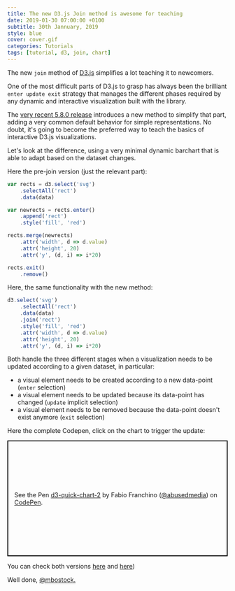```yaml
---
title: The new D3.js Join method is awesome for teaching
date: 2019-01-30 07:00:00 +0100
subtitle: 30th Jannuary, 2019
style: blue
cover: cover.gif
categories: Tutorials
tags: [tutorial, d3, join, chart]
---
```


The new `join` method of [D3.js](https://d3js.org) simplifies a lot teaching it to newcomers.

One of the most difficult parts of D3.js to grasp has always been the brilliant `enter update exit` strategy that manages the different phases required by any dynamic and interactive visualization built with the library.

The [very recent 5.8.0 release](https://github.com/d3/d3/releases/tag/v5.8.0) introduces a new method to simplify that part, adding a very common default behavior for simple representations. No doubt, it's going to become the preferred way to teach the basics of interactive D3.js visualizations.

Let's look at the difference, using a very minimal dynamic barchart that is able to adapt based on the dataset changes.

Here the pre-join version (just the relevant part):

```javascript
var rects = d3.select('svg')
    .selectAll('rect')
    .data(data)

var newrects = rects.enter()
    .append('rect')
    .style('fill', 'red')

rects.merge(newrects)
    .attr('width', d => d.value)
    .attr('height', 20)
    .attr('y', (d, i) => i*20)

rects.exit()
    .remove()
```

Here, the same functionality with the new method:

```javascript
d3.select('svg')
    .selectAll('rect')
    .data(data)
    .join('rect')
    .style('fill', 'red')
    .attr('width', d => d.value)
    .attr('height', 20)
    .attr('y', (d, i) => i*20)
```

Both handle the three different stages when a visualization needs to be updated according to a given dataset, in particular:

- a visual element needs to be created according to a new data-point (`enter` selection)
- a visual element needs to be updated because its data-point has changed (`update` implicit selection)
- a visual element needs to be removed because the data-point doesn't exist anymore (`exit` selection)

Here the complete Codepen, click on the chart to trigger the update:

<p class="codepen" data-height="265" data-theme-id="0" data-default-tab="result" data-user="abusedmedia" data-slug-hash="MLbpWX" style="height: 265px; box-sizing: border-box; display: flex; align-items: center; justify-content: center; border: 2px solid black; margin: 1em 0; padding: 1em;" data-pen-title="d3-quick-chart-2">
  <span>See the Pen <a href="https://codepen.io/abusedmedia/pen/MLbpWX/">
  d3-quick-chart-2</a> by Fabio Franchino (<a href="https://codepen.io/abusedmedia">@abusedmedia</a>)
  on <a href="https://codepen.io">CodePen</a>.</span>
</p>

You can check both versions [here](https://codepen.io/abusedmedia/pen/aXBpjR) and [here](https://codepen.io/abusedmedia/pen/MLbpWX))

Well done, [@mbostock.](https://twitter.com/mbostock/)